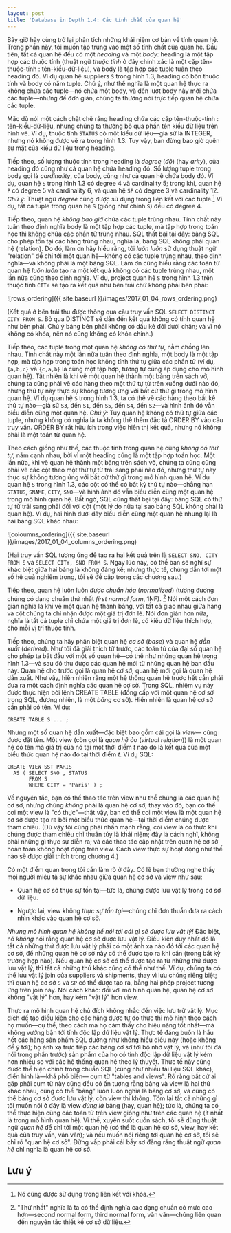 ```yaml
---
layout: post
title: 'Database in Depth 1.4: Các tính chất của quan hệ'
---
```


Bây giờ hãy cùng trở lại phân tích những khái niệm cơ bản về tính quan hệ. Trong phần này, tôi muốn tập trung vào một số tính chất của quan hệ. Đầu tiên, tất cả quan hệ đều có một *heading* và một *body*: heading là một tập hợp các thuộc tính (thuật ngữ *thuộc tính* ở đây chính xác là một cặp tên-thuộc-tính : tên-kiểu-dữ-liệu), và body là tập hợp các tuple tuân theo heading đó. Ví dụ quan hệ suppliers `S` trong hình 1.3, heading có bốn thuộc tính và body có năm tuple. Chú ý, như thế nghĩa là một quan hệ thực ra không chứa các tuple&mdash;nó chứa một body, và đến lượt body này mới chứa các tuple&mdash;nhưng để đơn giản, chúng ta thường nói trực tiếp quan hệ chứa các tuple.

Mặc dù nói một cách chặt chẽ rằng heading chứa các cặp tên-thuộc-tính : tên-kiểu-dữ-liệu, nhưng chúng ta thường bỏ qua phần tên kiểu dữ liệu trên hình vẽ. Ví dụ, thuộc tính `STATUS` có một kiểu dữ liệu&mdash;giả sử là INTEGER, nhưng nó không được vẽ ra trong hình 1.3. Tuy vậy, bạn đừng bao giờ quên sự mặt của kiểu dữ liệu trong heading.

Tiếp theo, số lượng thuộc tính trong heading là *degree* (*độ*) (hay *arity*), của heading đó cũng như cả quan hệ chứa heading đó. Số lượng tuple trong body gọi là *cardinality*, của body, cũng như cả quan hệ chứa body đó. Ví dụ, quan hệ `S` trong hình 1.3 có degree 4 và cardinality 5; trong khi, quan hệ `P` có degree 5 và cardinality 6, và quan hệ `SP` có degree 3 và cardinality 12. *Chú ý:* Thuật ngữ *degree* cũng được sử dụng trong liên kết với các tuple.[^degree] Ví dụ, tất cả tuple trong quan hệ `S` (giống như chính `S`) đều có degree 4.

Tiếp theo, quan hệ *không bao giờ* chứa các tuple trùng nhau. Tính chất này tuân theo định nghĩa body là một tập hợp các tuple, mà tập hợp trong toán học thì không chứa các phần tử trùng nhau. SQL thất bại tại đây: bảng SQL cho phép tồn tại các hàng trùng nhau, nghĩa là, bảng SQL không phải quan hệ (relation). Do đó, làm ơn hãy hiểu rằng, tôi *luôn luôn* sử dụng thuật ngữ "relation" để chỉ tới một quan hệ&mdash;không có các tuple trùng nhau, theo định nghĩa&mdash;và không phải là một bảng SQL. Làm ơn cũng hiểu rằng các toán tử quan hệ *luôn luôn* tạo ra một kết quả không có các tuple trùng nhau, một lần nữa cũng theo định nghĩa.  Ví dụ, project quan hệ `S` trong hình 1.3 trên thuộc tính `CITY` sẽ tạo ra kết quả như bên trái chứ không phải bên phải:

![rows_ordering]({{ site.baseurl }}/images/2017_01_04_rows_ordering.png)

(Kết quả ở bên trái thu được thông qua câu truy vấn SQL `SELECT DISTINCT CITY FROM S`. Bỏ qua DISTINCT sẽ dẫn đến kết quả không có tính quan hệ như bên phải. Chú ý bảng bên phải không có dấu kẻ đôi dưới chân; và vì nó không có khóa, nên nó cũng không có khóa chính.)

Tiếp theo, các tuple trong một quan hệ *không có thứ tự*, nằm chồng lên nhau. Tính chất này một lần nữa tuân theo định nghĩa, một body là một tập hợp, mà tập hợp trong toán học không tính thứ tự giữa các phần tử (ví dụ, `{a,b,c}` và `{c,a,b}` là cùng một tập hợp, tương tự cũng áp dụng cho mô hình quan hệ). Tất nhiên là khi vẽ một quan hệ thành một bảng trên sách vở, chúng ta cũng phải vẽ các hàng theo một thứ tự từ trên xuống dưới nào đó, nhưng thứ tự này thực sự không tương ứng với bất cứ thứ gì trong mô hình quan hệ. Ví dụ quan hệ `S` trong hình 1.3, ta có thể vẽ các hàng theo bất kể thứ tự nào&mdash;giả sử `S3`, đến `S1`, đến `S5`, đến `S4`, đến `S2`&mdash;và hình ảnh đó vẫn biểu diễn cùng một quan hệ. *Chú ý:* Tuy quan hệ không có thứ tự giữa các tuple, nhưng không có nghĩa là ta không thể thêm đặc tả ORDER BY vào câu truy vấn. ORDER BY rất hữu ích trong việc hiển thị kết quả, nhưng nó không phải là một toán tử quan hệ.

Theo cách giống như thế, các thuộc tính trong quan hệ cũng *không có thứ tự*, nằm cạnh nhau, bởi vì một heading cũng là một tập hợp toán học. Một lần nữa, khi vẽ quan hệ thành một bảng trên sách vở, chúng ta cũng cũng phải vẽ các cột theo một thứ tự từ trái sang phải nào đó, nhưng thứ tự này thực sự không tương ứng với bất cứ thứ gì trong mô hình quan hệ. Ví dụ quan hệ `S` trong hình 1.3, các cột có thể có bất kỳ thứ tự nào&mdash;chẳng hạn `STATUS`, `SNAME`, `CITY`, `SNO`&mdash;và hình ảnh đó vẫn biểu diễn cùng một quan hệ trong mô hình quan hệ. Bất ngờ, SQL cũng thất bại tại đây: bảng SQL có thứ tự từ trái sang phải đối với cột (một lý do nữa tại sao bảng SQL không phải là quan hệ). Ví dụ, hai hình dưới đây biểu diễn cùng một quan hệ nhưng lại là hai bảng SQL khác nhau:

![coloumns_ordering]({{ site.baseurl }}/images/2017_01_04_columns_ordering.png)

(Hai truy vấn SQL tương ứng để tạo ra hai kết quả trên là `SELECT SNO, CITY FROM S` và `SELECT CITY, SNO FROM S`. Ngay lúc này, có thể bạn sẽ nghĩ sự khác biệt giữa hai bảng là không đáng kể; nhưng thực tế, chúng dẫn tới một số hệ quả nghiêm trọng, tôi sẽ đề cập trong các chương sau.)

Tiếp theo, quan hệ luôn luôn *được chuẩn hóa* (*normalized*) (tương đương chúng có dạng chuẩn thứ nhất *first normal form*, 1NF). [^first-normal-form] Nói một cách đơn giản nghĩa là khi vẽ một quan hệ thành bảng, với tất cả giao nhau giữa hàng và cột chúng ta chỉ nhận được một giá trị đơn lẻ. Nói đơn giản hơn nữa, nghĩa là tất cả tuple chỉ chứa một giá trị đơn lẻ, có kiểu dữ liệu thích hợp, cho mỗi vị trí thuộc tính.

Tiếp theo, chúng ta hãy phân biệt quan hệ *cơ sở* (*base*) và quan hệ *dẫn xuất* (*derived*). Như tôi đã giải thích từ trước, các toán tử của đại số quan hệ cho phép ta bắt đầu với một số quan hệ&mdash;có thể như những quan hệ trong hình 1.3&mdash;và sau đó thu được các quan hệ mới từ những quan hệ ban đầu này. Quan hệ cho trước gọi là quan hệ cơ sở; quan hệ mới gọi là quan hệ dẫn xuất. Như vậy, hiển nhiên rằng một hệ thống quan hệ trước hết cần phải đưa ra một cách định nghĩa các quan hệ cơ sở. Trong SQL, nhiệm vụ này được thực hiện bởi lệnh CREATE TABLE (đồng cấp với một quan hệ cơ sở trong SQL, đương nhiên, là một *bảng* cơ sở). Hiển nhiên là quan hệ cơ sở cần phải có tên. Ví dụ:

```
CREATE TABLE S ... ;
```

Nhưng một số quan hệ dẫn xuất&mdash;đặc biệt bao gồm cái gọi là *view*&mdash; cũng được đặt tên. Một view (còn gọi là *quan hệ ảo* (*virtual relation*)) là một quan hệ có tên mà giá trị của nó tại một thời điểm *t* nào đó là kết quả của một biểu thức quan hệ nào đó tại thời điểm *t*. Ví dụ SQL:

```
CREATE VIEW SST_PARIS
  AS ( SELECT SNO , STATUS
       FROM S
       WHERE CITY = 'Paris' ) ;
```

Về nguyên tắc, bạn có thể thao tác trên view như thể chúng là các quan hệ cơ sở, nhưng chúng *không* phải là quan hệ cơ sở; thay vào đó, bạn có thể coi một view là "có thực"&mdash;thật vậy, bạn có thể coi một view là một quan hệ cơ sở được tạo ra bởi một biểu thức quan hệ&mdash;tại thời điểm chúng được tham chiếu. (Dù vậy tôi cũng phải nhấn mạnh rằng, coi view là có thực khi chúng được tham chiếu chỉ thuần túy là khái niệm; đây là cách nghĩ, không phải những gì thực sự diễn ra; và các thao tác cập nhật trên quan hệ cơ sở hoàn toàn không hoạt động trên view. Cách view thực sự hoạt động như thế nào sẽ được giải thích trong chương 4.)

Có một điểm quan trọng tôi cần làm rõ ở đây. Có lẽ bạn thường nghe thấy mọi người miêu tả sự khác nhau giữa quan hệ cơ sở và view như sau:

 * Quan hệ cơ sở thực sự tồn tại&mdash;tức là, chúng được lưu vật lý trong cơ sở dữ liệu.
 
 * Ngược lại, view không *thực sự tồn tại*&mdash;chúng chỉ đơn thuần đưa ra cách nhìn khác vào quan hệ cơ sở.

*Nhưng mô hình quan hệ không hề nói tới cái gì sẽ được lưu vật lý!* Đặc biệt, nó *không* nói rằng quan hệ cơ sở được lưu vật lý. Điều kiện duy nhất đó là tất cả những thứ được lưu vật lý phải có một ánh xạ nào đó tới các quan hệ cơ sở, để những quan hệ cơ sở này có thể được tạo ra khi cần (trong bất kỳ trường hợp nào). Nếu quan hệ cơ sở có thể được tạo ra từ những thứ được lưu vật lý, thì tất cả những thứ khác cũng có thể như thế. Ví dụ, chúng ta có thể lưu vật lý join của suppliers và shipments, thay vì lưu chúng riêng biệt; thì quan hệ cơ sở `S` và `SP` có thể được tạo ra, bằng hai phép project tương ứng trên join này. Nói cách khác: đối với mô hình quan hệ, quan hệ cơ sở không "vật lý" hơn, hay kém "vật lý" hơn view.

Thực ra mô hình quan hệ chủ đích không nhắc đến việc lưu trữ vật lý. Mục đích để tạo điều kiện cho các hãng được tự do thực thi mô hình theo cách họ muốn&mdash;cụ thể, theo cách mà họ cảm thấy cho hiệu năng tốt nhất&mdash;mà không vướng bận tới tính độc lập dữ liệu vật lý. Thực tế đáng buồn là hầu hết các hãng sản phẩm SQL dường như không hiểu điều này (hoặc không để ý tới); họ ánh xạ trực tiếp các bảng cơ sở tới bộ nhớ vật lý, và (như tôi đã nói trong phần trước) sản phẩm của họ có tính độc lập dữ liệu vật lý kém hơn nhiều so với các hệ thống quan hệ theo lý thuyết. Thực tế này cũng được thể hiện chính trong chuẩn SQL (cũng như nhiều tài liệu SQL khác), điển hình là&mdash;khá phổ biến&mdash; cụm từ "tables and views". Rõ ràng bất cứ ai gặp phải cụm từ này cũng đều có ấn tượng rằng bảng và view là hai thứ khác nhau, cũng có thể "bảng" luôn luôn nghĩa là bảng cơ sở, và cũng có thể bảng cơ sở được lưu vật lý, còn view thì không. Tóm lại tất cả những gì tôi muốn nói ở đây là view *đúng là* bảng (hay, quan hệ); tức là, chúng ta có thể thực hiện cùng các toán tử trên view giống như trên các quan hệ (ít nhất là trong mô hình quan hệ). Vì thế, xuyên suốt cuốn sách, tôi sẽ dùng thuật ngữ *quan hệ* để chỉ tới một quan hệ (có thể là quan hệ cơ sở, view, hay kết quả của truy vấn, vân vân); và nếu muốn nói riêng tới quan hệ cơ sở, tối sẽ chỉ rõ "quan hệ cơ sở". Đừng vấp phải cái bẫy sơ đẳng rằng thuật ngữ *quan hệ* chỉ nghĩa là quan hệ cơ sở.

## Lưu ý

[^degree]: Nó cũng được sử dụng trong liên kết với khóa.
[^first-normal-form]:  "Thứ nhất" nghĩa là ta có thể định nghĩa các dạng chuẩn có mức cao hơn&mdash;second normal form, third normal form, vân vân&mdash;chúng liên quan đến nguyên tắc thiết kế cơ sở dữ liệu.